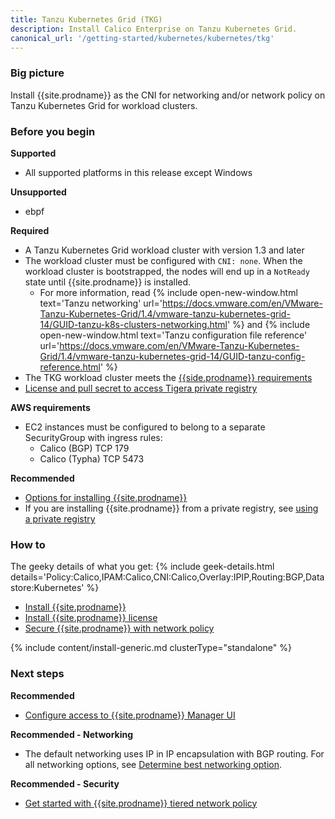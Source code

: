 ```yaml
---
title: Tanzu Kubernetes Grid (TKG) 
description: Install Calico Enterprise on Tanzu Kubernetes Grid.
canonical_url: '/getting-started/kubernetes/kubernetes/tkg'
---
```


### Big picture

Install {{site.prodname}} as the CNI for networking and/or network policy on Tanzu Kubernetes Grid for workload clusters.

### Before you begin

**Supported**
- All supported platforms in this release except Windows

**Unsupported**
- ebpf

**Required**
- A Tanzu Kubernetes Grid workload cluster with version 1.3 and later
- The workload cluster must be configured with `CNI: none`. When the workload cluster is bootstrapped, the nodes will end up in a `NotReady` state until {{site.prodname}} is installed.
  - For more information, read {% include open-new-window.html text='Tanzu networking' url='https://docs.vmware.com/en/VMware-Tanzu-Kubernetes-Grid/1.4/vmware-tanzu-kubernetes-grid-14/GUID-tanzu-k8s-clusters-networking.html' %}
and {% include open-new-window.html text='Tanzu configuration file reference' url='https://docs.vmware.com/en/VMware-Tanzu-Kubernetes-Grid/1.4/vmware-tanzu-kubernetes-grid-14/GUID-tanzu-config-reference.html' %}
- The TKG workload cluster meets the [{{side.prodname}} requirements]({{site.baseurl}}/getting-started/kubernetes/requirements)
- [License and pull secret to access Tigera private registry]({{site.baseurl}}/getting-started/calico-enterprise)

**AWS requirements**
- EC2 instances must be configured to belong to a separate SecurityGroup with ingress rules:
  - Calico (BGP) TCP 179
  - Calico (Typha) TCP 5473

**Recommended**
- [Options for installing {{site.prodname}}]({{site.baseurl}}/getting-started/options-install)
- If you are installing {{site.prodname}} from a private registry, see [using a private registry]({{site.baseurl}}/getting-started/private-registry)

### How to

The geeky details of what you get:
{% include geek-details.html details='Policy:Calico,IPAM:Calico,CNI:Calico,Overlay:IPIP,Routing:BGP,Datastore:Kubernetes' %}

- [Install {{site.prodname}}](#install-calico-enterprise)
- [Install {{site.prodname}} license](#install-calico-enterprise-license)
- [Secure {{site.prodname}} with network policy](#secure-calico-enterprise-with-network-policy)

{% include content/install-generic.md clusterType="standalone" %}

### Next steps

**Recommended**

- [Configure access to {{site.prodname}} Manager UI]({{site.baseurl}}/getting-started/cnx/access-the-manager)

**Recommended - Networking**

- The default networking uses IP in IP encapsulation with BGP routing. For all networking options, see [Determine best networking option]({{site.baseurl}}/networking/determine-best-networking).

**Recommended - Security**

- [Get started with {{site.prodname}} tiered network policy]({{site.baseurl}}/security/tiered-policy)
